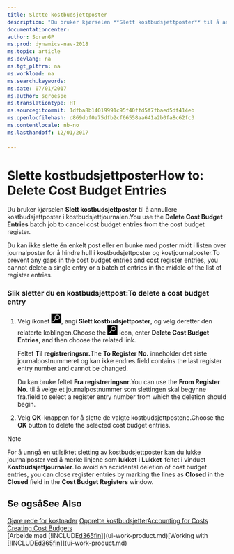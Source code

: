 ```yaml
---
title: Slette kostbudsjettposter
description: "Du bruker kjørselen **Slett kostbudsjettposter** til å annullere kostbudsjettposter i kostbudsjettjournalen."
documentationcenter: 
author: SorenGP
ms.prod: dynamics-nav-2018
ms.topic: article
ms.devlang: na
ms.tgt_pltfrm: na
ms.workload: na
ms.search.keywords: 
ms.date: 07/01/2017
ms.author: sgroespe
ms.translationtype: HT
ms.sourcegitcommit: 1dfba8b14019991c95f40ffd5f7fbaed5df414eb
ms.openlocfilehash: d869dbf0a75dfb2cf66558aa641a2b0fa8c62fc3
ms.contentlocale: nb-no
ms.lasthandoff: 12/01/2017

---
```

# <a name="how-to-delete-cost-budget-entries"></a><span data-ttu-id="84eaf-103">Slette kostbudsjettposter</span><span class="sxs-lookup"><span data-stu-id="84eaf-103">How to: Delete Cost Budget Entries</span></span>
<span data-ttu-id="84eaf-104">Du bruker kjørselen **Slett kostbudsjettposter** til å annullere kostbudsjettposter i kostbudsjettjournalen.</span><span class="sxs-lookup"><span data-stu-id="84eaf-104">You use the **Delete Cost Budget Entries** batch job to cancel cost budget entries from the cost budget register.</span></span>  

<span data-ttu-id="84eaf-105">Du kan ikke slette én enkelt post eller en bunke med poster midt i listen over journalposter for å hindre hull i kostbudsjettposter og kostjournalposter.</span><span class="sxs-lookup"><span data-stu-id="84eaf-105">To prevent any gaps in the cost budget entries and cost register entries, you cannot delete a single entry or a batch of entries in the middle of the list of register entries.</span></span>  

### <a name="to-delete-a-cost-budget-entry"></a><span data-ttu-id="84eaf-106">Slik sletter du en kostbudsjettpost:</span><span class="sxs-lookup"><span data-stu-id="84eaf-106">To delete a cost budget entry</span></span>  

1.  <span data-ttu-id="84eaf-107">Velg ikonet ![Søk etter side eller rapport](media/ui-search/search_small.png "Søk etter side eller rapport"), angi **Slett kostbudsjettposter**, og velg deretter den relaterte koblingen.</span><span class="sxs-lookup"><span data-stu-id="84eaf-107">Choose the ![Search for Page or Report](media/ui-search/search_small.png "Search for Page or Report icon") icon, enter **Delete Cost Budget Entries**, and then choose the related link.</span></span>  

    <span data-ttu-id="84eaf-108">Feltet **Til registreringsnr.**</span><span class="sxs-lookup"><span data-stu-id="84eaf-108">The **To Register No.**</span></span> <span data-ttu-id="84eaf-109">inneholder det siste journalpostnummeret og kan ikke endres.</span><span class="sxs-lookup"><span data-stu-id="84eaf-109">field contains the last register entry number and cannot be changed.</span></span>  

    <span data-ttu-id="84eaf-110">Du kan bruke feltet **Fra registreringsnr.**</span><span class="sxs-lookup"><span data-stu-id="84eaf-110">You can use the **From Register No.**</span></span> <span data-ttu-id="84eaf-111">til å velge et journalpostnummer som slettingen skal begynne fra.</span><span class="sxs-lookup"><span data-stu-id="84eaf-111">field to select a register entry number from which the deletion should begin.</span></span>  
2.  <span data-ttu-id="84eaf-112">Velg **OK**-knappen for å slette de valgte kostbudsjettpostene.</span><span class="sxs-lookup"><span data-stu-id="84eaf-112">Choose the **OK** button to delete the selected cost budget entries.</span></span>  

> [!NOTE]  
>  <span data-ttu-id="84eaf-113">For å unngå en utilsiktet sletting av kostbudsjettposter kan du lukke journalposter ved å merke linjene som **lukket** i **Lukket**-feltet i vinduet **Kostbudsjettjournaler**.</span><span class="sxs-lookup"><span data-stu-id="84eaf-113">To avoid an accidental deletion of cost budget entries, you can close register entries by marking the lines as **Closed** in the **Closed** field in the **Cost Budget Registers** window.</span></span>  

## <a name="see-also"></a><span data-ttu-id="84eaf-114">Se også</span><span class="sxs-lookup"><span data-stu-id="84eaf-114">See Also</span></span>  
<span data-ttu-id="84eaf-115">[Gjøre rede for kostnader](finance-manage-cost-accounting.md)
[Opprette kostbudsjetter](finance-create-cost-budgets.md)</span><span class="sxs-lookup"><span data-stu-id="84eaf-115">[Accounting for Costs](finance-manage-cost-accounting.md)
[Creating Cost Budgets](finance-create-cost-budgets.md)</span></span>  
<span data-ttu-id="84eaf-116">[Arbeide med [!INCLUDE[d365fin](includes/d365fin_md.md)]](ui-work-product.md)</span><span class="sxs-lookup"><span data-stu-id="84eaf-116">[Working with [!INCLUDE[d365fin](includes/d365fin_md.md)]](ui-work-product.md)</span></span>


